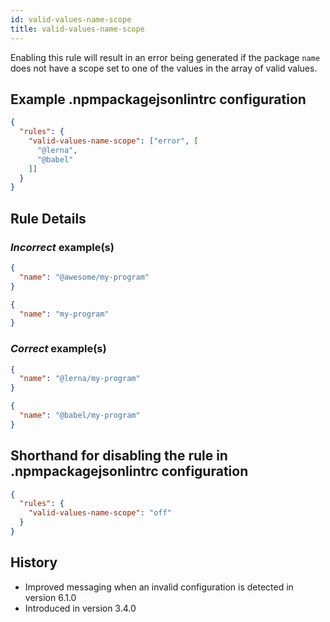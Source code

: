```yaml
---
id: valid-values-name-scope
title: valid-values-name-scope
---
```


Enabling this rule will result in an error being generated if the package `name` does not have a scope set to one of the values in the array of valid values.

## Example .npmpackagejsonlintrc configuration

```json
{
  "rules": {
    "valid-values-name-scope": ["error", [
      "@lerna",
      "@babel"
    ]]
  }
}
```

## Rule Details

### *Incorrect* example(s)

```json
{
  "name": "@awesome/my-program"
}
```

```json
{
  "name": "my-program"
}
```

### *Correct* example(s)

```json
{
  "name": "@lerna/my-program"
}
```

```json
{
  "name": "@babel/my-program"
}
```

## Shorthand for disabling the rule in .npmpackagejsonlintrc configuration

```json
{
  "rules": {
    "valid-values-name-scope": "off"
  }
}
```

## History

* Improved messaging when an invalid configuration is detected in version 6.1.0
* Introduced in version 3.4.0
